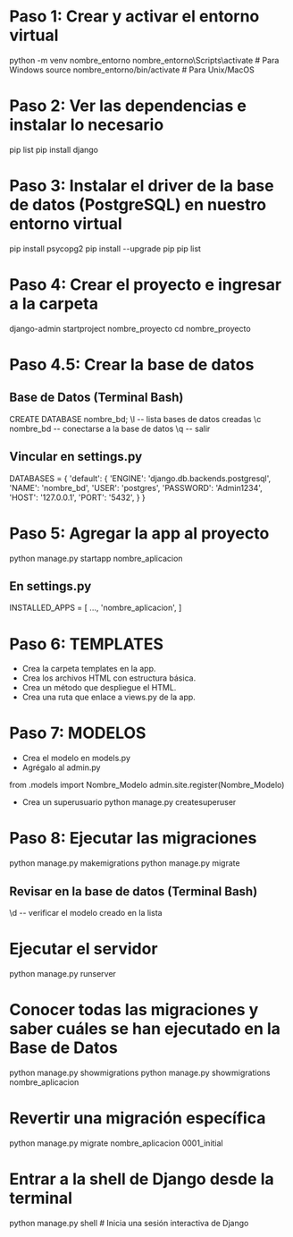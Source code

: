 # Paso 1: Crear y activar el entorno virtual
python -m venv nombre_entorno
nombre_entorno\Scripts\activate  # Para Windows
source nombre_entorno/bin/activate  # Para Unix/MacOS

# Paso 2: Ver las dependencias e instalar lo necesario
pip list
pip install django

# Paso 3: Instalar el driver de la base de datos (PostgreSQL) en nuestro entorno virtual
pip install psycopg2
pip install --upgrade pip
pip list

# Paso 4: Crear el proyecto e ingresar a la carpeta
django-admin startproject nombre_proyecto
cd nombre_proyecto

# Paso 4.5: Crear la base de datos

## Base de Datos (Terminal Bash)

CREATE DATABASE nombre_bd;
\l                     -- lista bases de datos creadas 
\c nombre_bd           -- conectarse a la base de datos 
\q                     -- salir

## Vincular en settings.py
DATABASES = {
    'default': {
        'ENGINE': 'django.db.backends.postgresql',
        'NAME': 'nombre_bd',
        'USER': 'postgres',
        'PASSWORD': 'Admin1234',
        'HOST': '127.0.0.1',
        'PORT': '5432',
    }
}

# Paso 5: Agregar la app al proyecto
python manage.py startapp nombre_aplicacion

## En settings.py
INSTALLED_APPS = [
    ...,
    'nombre_aplicacion',
]

# Paso 6: TEMPLATES
- Crea la carpeta templates en la app.
- Crea los archivos HTML con estructura básica.
- Crea un método que despliegue el HTML.
- Crea una ruta que enlace a views.py de la app.

# Paso 7: MODELOS
- Crea el modelo en models.py
- Agrégalo al admin.py

from .models import Nombre_Modelo
admin.site.register(Nombre_Modelo)

- Crea un superusuario
python manage.py createsuperuser

# Paso 8: Ejecutar las migraciones
python manage.py makemigrations
python manage.py migrate

## Revisar en la base de datos (Terminal Bash)
\d     -- verificar el modelo creado en la lista

# Ejecutar el servidor
python manage.py runserver

# Conocer todas las migraciones y saber cuáles se han ejecutado en la Base de Datos
python manage.py showmigrations
python manage.py showmigrations nombre_aplicacion

# Revertir una migración específica
python manage.py migrate nombre_aplicacion 0001_initial

# Entrar a la shell de Django desde la terminal
python manage.py shell  # Inicia una sesión interactiva de Django

